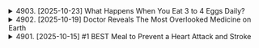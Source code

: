<details>
<summary>4903. [2025-10-23] What Happens When You Eat 3 to 4 Eggs Daily?</summary><br>

<a href="https://www.youtube.com/watch?v=gVKQiv17M3k" target="_blank">
    <img src="https://img.youtube.com/vi/gVKQiv17M3k/maxresdefault.jpg" 
        alt="[Youtube]" width="200">
</a>

[all docs](https://github.com/sumsjp/Drberg)

# What Happens When You Eat 3 to 4 Eggs Daily?

好的，我來幫你整理這篇文稿，目標是讓它更清晰易懂、結構分明。以下是整理後的版本：

**標題：每天吃三到四顆雞蛋的理由**

**引言：**

雞蛋是一種非常棒的食物。我本人每天都會吃雞蛋。如果你對雞蛋有任何因為膽固醇而產生的疑慮，請拋開這些想法。研究表明，雞蛋並不會導致膽固醇問題。（詳情請見描述欄的最新研究）。

**正文：**

**1. 雞蛋的獨特性：**

*   雞蛋與肉類或魚類等其他蛋白質來源不同，後者主要食用的是肌肉組織。肌肉負責收縮、放鬆和運動。
*   雞蛋則是一個將要孵化成小雞的生命體，因此在蛋白質的生物價值上更高。

**2. 蛋白質的生物價值：**

*   雞蛋具有最高的生物價值，這意味著它能被人體組織吸收最多的蛋白質。

**3. 蛋白質的需求與用途：**

*   蛋白質主要用於構建和修復身體組織，如肌肉、肌腱、韌帶、關節等。
*   蛋白質也參與激素和酶的合成，維持生物化學反應的正常進行。
*   蛋白質可以作為燃料來源，但雞蛋在這方面比普通肉類更有效率。

**4. 雞蛋 vs. 肉類蛋白質的燃料效率：**

*   肉類或魚類蛋白質（肌肉部分）只有 10% 到 20% 可以作為燃料。
*   雞蛋含有蛋黃，富含脂肪，因此整體來說，約有 65% 的雞蛋可以作為燃料。這對於攝取較多瘦肉的人來說尤其重要，因為他們可能無法從蛋白質中獲得足夠的燃料。
*   單純依靠蛋白質（例如兔子肉）可能導致健康問題，甚至死亡。

**5. 雞蛋的額外優勢：**

*   **保護作用：** 雞蛋（主要在蛋白部分）含有多種抗菌蛋白質，可以殺滅細菌。
*   雞蛋白還可以鎖定鐵和維生素 B7（生物素），抑制依賴生物素的病原體。煮熟雞蛋可以消除生蛋白可能導致生物素缺乏的風險。
*   **完整的胺基酸：** 雞蛋含有所有必需胺基酸，包括有助於肌肉生長的亮胺酸。
*   **膽鹼：** 雞蛋是膽鹼的第二大來源。膽鹼是一種 B 族維生素，有助於預防脂肪肝，促進脂肪消化，並修復 DNA 損傷。對於有基因缺陷的人來說，攝取足夠的膽鹼尤其重要。
*   **抗氧化劑：** 雞蛋富含葉黃素和玉米黃素，這兩種抗氧化劑集中在視網膜中，有助於保護眼睛免受紫外線和藍光的傷害，還能改善視力、增強記憶力、學習能力和注意力。
*   **磷脂：** 雞蛋中的磷脂有助於維持大腦和其他組織的細胞膜健康，從而改善認知功能。
*   **ACE 抑制劑：** 雞蛋中的某些成分具有類似 ACE 抑制劑的作用，可以降低血壓。
*   **維生素 K2：** 雞蛋含有維生素 K2，有助於將鈣質轉移到牙齒和骨骼中，防止鈣質沉積在軟組織、關節、腎臟和動脈中。
*   **維生素 A：** 雞蛋含有活性形式的維生素 A（視黃醇），有益於皮膚、黏膜（如鼻竇、肺、消化道）和免疫系統。
*   **維生素 D：** 雞蛋含有維生素 D。

**6. 雞蛋的選擇：**

*   **傳統雞蛋（籠養雞）：** 雞終生被限制在狹小空間內，不推薦。
*   **非籠養雞蛋：** 雞的活動空間稍大，但可能仍然侷限在大型設施內，品質一般。
*   **牧場飼養雞蛋：** 雞可以在戶外活動，品質較好，推薦選擇。
*   **農貿市場雞蛋：** 直接從農民處購買雞蛋，品質更佳。
*   **自家飼養雞：** 能夠完全控制雞的飼養環境和食物來源，品質最佳。
*   **有機雞蛋：** 雞的飼料不含農藥、殺蟲劑、除草劑和殺真菌劑，但並不代表雞不是籠養。
*   **有機牧場飼養雞蛋：** 兼具有機和牧場飼養的優點，品質最好。
*   **避免：** 傳統雞蛋可能含有假色素，而且由於餵食基因改造的玉米和大豆，可能導致 Omega-6 脂肪酸含量過高，產生發炎反應。

**7. 雞蛋的搭配建議：**

*   **芝麻菜沙拉：** 搭配芝麻菜沙拉可以提高植物營養素的吸收率。
*   **洋蔥：** 搭配洋蔥可以增強身體的解毒途徑。
*   **黑胡椒和海鹽：** 搭配黑胡椒和海鹽可以提高類胡蘿蔔素的吸收率。
*   **避免過度烹煮：** 避免將雞蛋過度烹煮，以保留更多營養成分。推薦煮成溏心蛋或稍微炒熟。
*   **番茄：** 搭配番茄（尤其是當季番茄）可以攝取茄紅素，有益於動脈、前列腺、眼睛和腦部健康。
*   **酪梨：** 搭配酪梨可以攝取健康的脂肪。

**8. 其他建議：**

*   即使只能負擔傳統雞蛋，也比其他含有大量糖和澱粉的蛋白質來源更好。
*   烹調雞蛋時，推薦使用橄欖油或奶油，注意不要過度加熱。

**結論：**

我希望這篇文章能說服你每天至少有一餐食用雞蛋。至於其他餐點應該選擇哪種蛋白質，請觀看[連結到其他影片]。

**整理說明：**

*   **分段與標題：** 將內容分成多個段落，並添加清晰的標題，讓讀者更容易理解文章結構。
*   **條列式重點：** 使用條列式清單突出重要資訊，方便快速閱讀。
*   **簡化語言：** 盡量使用簡潔明瞭的語言，避免過於專業的術語，讓更多人能理解。
*   **邏輯順序：** 按照邏輯順序組織內容，使文章更具連貫性。
*   **總結要點：** 在結論中總結文章的要點，加強印象。
*   **加入提醒：** 提醒讀者注意雞蛋的選擇和搭配，以獲得最佳的健康效益。

希望這個整理後的版本對您有幫助！

[model=gemini-2.0-flash,0]


---

</details>

<details>
<summary>4902. [2025-10-19] Doctor Reveals The Most Overlooked Medicine on Earth</summary><br>

<a href="https://www.youtube.com/watch?v=2ksPzKMJgXs" target="_blank">
    <img src="https://img.youtube.com/vi/2ksPzKMJgXs/maxresdefault.jpg" 
        alt="[Youtube]" width="200">
</a>

[all docs](https://github.com/sumsjp/Drberg)

# Doctor Reveals The Most Overlooked Medicine on Earth

好的，我將這段文稿整理如下，重點提煉並組織，方便您理解和參考：

**核心觀點：光照對健康的深遠影響**

這段文稿主要探討了光照（包括陽光和人造光）對人體健康的影響，涉及以下幾個關鍵方面：

*   **光照穿透人體：** 研究表明，陽光中的某些波長（特別是紅外光，850納米）能夠穿透人體，甚至可以從身體的一側穿透到另一側。
*   **紅外光與粒線體：** 紅外光能夠影響細胞內的粒線體功能，改善視網膜的功能，甚至對遠離光照部位的粒線體產生影響（旁觀者效應，abscopal effect）。
*   **粒線體與能量：** 粒線體是細胞的能量工廠，紅外光可能提高粒線體的能量產生效率（ATP），並促進粒線體產生褪黑激素，對抗氧化壓力。
*   **戶外綠地的重要性：** 綠色植物能夠反射紅外光，增加人體紅外光的接收量。研究顯示，生活在綠地較多區域的人群患糖尿病、高血壓等疾病的風險較低，全因死亡率也較低。
*   **光照與晝夜節律：** 白天光照有助於皮質醇的正常分泌，啟動晝夜節律，進而促進夜晚褪黑激素的分泌，改善睡眠質量。
*   **夜間光照的危害：** 夜間暴露於光線下會抑制褪黑激素的分泌，干擾晝夜節律，增加罹患癌症、代謝疾病的風險。
*   **人造光的影響：** 傳統節能燈具可能過濾掉部分有益的光譜（如紅外光），影響人體健康。
*   **飲食時間的影響:** 不要再夜班時候進食, 因為這樣會讓你的生理時鐘更亂.
*   **綠化環境改善健康：** 在城市中增加綠地（如種植樹木）可以顯著改善居民的健康指標（如HSCP，與心血管疾病風險相關）。

**具體內容摘要：**

1.  **陽光穿透人體，影響粒線體功能：**

    *   研究顯示，陽光中的特定波長（紅外光，850納米）可以穿透人體。
    *   紅外光能夠影響視網膜細胞的粒線體，改善色盲。
    *   即使光線沒有直接照射到眼睛，身體其他部位接受光照也能改善視力，存在“旁觀者效應”。
2.  **粒線體與紅外光、褪黑激素：**

    *   粒線體通過電子傳輸鏈產生能量（ATP），紅外光可能提高這一過程的效率。
    *   粒線體也能產生褪黑激素，有助於對抗氧化壓力。
    *   紅外光可能刺激粒線體產生更多褪黑激素。
3.  **綠地與健康：**

    *   綠色植物反射紅外光，增加人體紅外光的接收。
    *   研究顯示，生活在綠地較多區域的人群更健康。
    *   一項在南路易斯維爾進行的研究表明，在城市中種植樹木可以降低居民的心血管疾病風險。
4.  **光照與晝夜節律：**

    *   白天光照有助於皮質醇的分泌，啟動晝夜節律。
    *   夜晚避免光照，有助於褪黑激素的分泌，改善睡眠。
    *   夜間暴露於光線下會干擾晝夜節律，增加健康風險。
5.  **人造光的影響：**

    *   傳統節能燈具可能過濾掉部分有益的光譜。
    *   建議多接觸自然光，尤其是在綠地環境中。
6. **飲食與夜班**:

    * 研究顯示, 減少在夜班時進食的行為, 有效率的減少代謝問題. 
    * 夜班時進食會打亂生理時鐘.
    *白天的中樞生理時鐘 和 腸胃週邊生理時鐘不同步,是代謝疾病的重大因素.
7.  **改善建議：**

    *   白天多接觸陽光，尤其是在戶外綠地。
    *   夜晚避免光照，使用遮光窗簾或眼罩。
    *   檢查臥室的燈光設備，避免光污染。
    *   考慮使用可以過濾紅外線的玻璃。

**總結：**

光照對人體健康的影響遠超我們的想像。 透過調整光照習慣（增加白天自然光照射，減少夜間光照），並多接觸大自然，有助於改善健康狀況。

**建議：**

*   您可以根據上述整理的內容，結合自己的具體情況，制定一套適合自己的光照管理方案。
*   可以深入研究相關的科學文獻，了解更多關於光照對健康的影響。

希望這份整理對您有所幫助！ 如果您還有其他問題，歡迎隨時提出。

[model=gemini-2.0-flash,0]


---

</details>

<details>
<summary>4901. [2025-10-15] #1 BEST Meal to Prevent a Heart Attack and Stroke</summary><br>

<a href="https://www.youtube.com/watch?v=fqwrf0RvOVI" target="_blank">
    <img src="https://img.youtube.com/vi/fqwrf0RvOVI/maxresdefault.jpg" 
        alt="[Youtube]" width="200">
</a>

[all docs](https://github.com/sumsjp/Drberg)

# #1 BEST Meal to Prevent a Heart Attack and Stroke

好的，以下是文稿的中文整理，我會將重點整理出來，方便您理解：

**主題：預防心臟病和中風的最佳飲食**

**核心觀點：**

*   大部分心臟病和中風（80-91%）是由血栓引起的，而非單純的血管阻塞。
*   一種特殊的凝血機制異常，導致難以溶解的血栓形成，是心臟病和中風的主要原因。

**凝血機制異常的原因（完美風暴）：**

1.  **腸道或牙齦滲漏（Leaky Gut/Gums）：**
    *   病原體（Pathogen）外殼分解產生的內毒素（Endotoxin）是關鍵因素。極少量的內毒素就能將正常的凝血過程轉變為異常凝血。
    *   常見的滲漏原因是：麩質（Gluten）、酒精、吸煙、植物油、過度加工食品（精緻糖、澱粉）、非類固醇消炎止痛藥（NSAIDs）、抗生素。

2.  **過量的鐵（Excessive Iron）：**
    *   過多的鐵會滋養病原體，促進內毒素的作用，甚至喚醒休眠的微生物，加劇凝血。
    *   過量的鐵來源：強化食品（穀物、麵包、麵條）、過多的鐵補充劑、鐵鍋烹飪。建議從紅肉或肝臟攝取血紅素鐵（Heem iron），避免過量補充劑。

3.  **壓力（Stress）：**
    *   壓力會增加腎上腺素（Adrenaline），增強病原體對鐵的吸收，削弱免疫系統，導致微生物失衡，加劇凝血。
    *   壓力甚至可能導致心臟病死亡風險增加。

**預防血栓的完美飲食：**

1.  **蛋白質：野生鮭魚（Wild Caught Salmon）**
    *   鐵含量較低，富含 Omega-3 脂肪酸，有助於稀釋血液、減少血管炎症。

2.  **沙拉：芝麻葉甜菜沙拉（Arugula and Beet Salad）**
    *   芝麻葉和甜菜富含一氧化氮（Nitric Oxide），是一種強效的抗凝血化合物，有助於降低血壓。

3.  **額外成分：**
    *   **特級初榨橄欖油（Extra Virgin Olive Oil）：** 含有多酚（Polyphenols），可與鐵結合，降低鐵含量，並具有抗炎作用。
    *   **蘋果醋（Apple Cider Vinegar）：** 有助於收緊組織，特別是結腸的滲漏。
    *   **大蒜（Garlic）：** 稀釋血液，含有多酚，並具有抗病原體的作用。

4.  **發酵食品：少量德國酸菜（Sauerkraut）**
    *   含有乳酸菌（Lactic Acid Bacteria），可與內毒素結合，使其失效。其他選擇：康普茶、泡菜汁。

5.  **茶：綠茶或紅茶（Green Tea or Black Tea）**
    *   含有多酚，可與過量的鐵結合。

6.  **黑巧克力（Dark Chocolate，85%或90%）：**
    *   含有多酚，可與鐵結合，富含鎂，有助於動脈和心臟健康。
    *   心臟問題與鈣過多、鎂不足有關。鎂有助於治療心房顫動和降低血壓。
    *   可將黑巧克力粉加入咖啡中。

**其他建議：**

*   **餐後散步：** 餐後進行 10-20 分鐘的鼻呼吸散步，增加一氧化氮，促進氧氣輸送，平衡血糖，並有助於溶解血栓。
*   **鎂的重要性：** 了解鎂對心血管系統的強大作用。

**總結：**

通過控制腸道/牙齦滲漏、避免過量鐵攝入、管理壓力，並配合上述飲食，可以有效預防心臟病和中風。

[model=gemini-2.0-flash,0]


---

</details>

